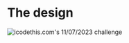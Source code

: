 # The design

![icodethis.com's 11/07/2023 challenge](https://icodethis.com/images/projects/credit_card.png)